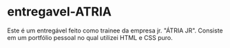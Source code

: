 # entregavel-ATRIA
Este é um entregável feito como trainee da empresa jr. "ÁTRIA JR". Consiste em um portfólio pessoal no qual utilizei HTML e CSS puro.
